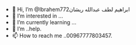 - 👋 Hi, I’m @Ibrahem772ابراهيم لطف عبدالله ريشان 
- 👀 I’m interested in ...
- 🌱 I’m currently learning ...
- 💞️ I’m  ..help.
- 📫 How to reach me ..00967777803457.

<!---
Ibrahem772/Ibrahem772 is a ✨ special ✨ repository because its `README.md` (this file) appears on your GitHub profile.
You can click the Preview link to take a look at your changes.
--->
